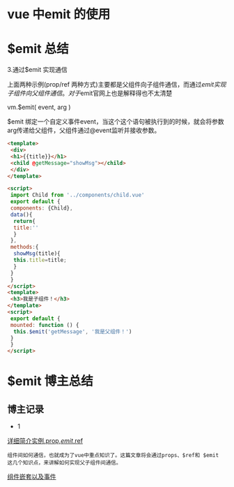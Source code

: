 # vue 中emit 的使用


# $emit 总结


3.通过$emit 实现通信

上面两种示例(prop/ref 两种方式)主要都是父组件向子组件通信，而通过$emit 实现子组件向父组件通信。
对于$emit官网上也是解释得也不太清楚

vm.$emit( event, arg )

$emit 绑定一个自定义事件event，当这个这个语句被执行到的时候，就会将参数arg传递给父组件，父组件通过@event监听并接收参数。

```html
<template>
 <div>
 <h1>{{title}}</h1>
 <child @getMessage="showMsg"></child>
 </div>
</template>

<script>
 import Child from '../components/child.vue'
 export default {
 components: {Child},
 data(){
  return{
  title:''
  }
 },
 methods:{
  showMsg(title){
  this.title=title;
  }
 }
 }
</script>
<template>
 <h3>我是子组件！</h3>
</template>
<script>
 export default {
 mounted: function () {
  this.$emit('getMessage', '我是父组件！')
 }
 }
</script>
```

# $emit 博主总结

## 博主记录

* 1

[详细简介实例,prop,$emit,$ref](https://www.jb51.net/article/140581.htm)

```
组件间如何通信，也就成为了vue中重点知识了。这篇文章将会通过props、$ref和 $emit 这几个知识点，来讲解如何实现父子组件间通信。
```


[组件嵌套以及事件](https://www.jianshu.com/p/ad22c84a8a87)